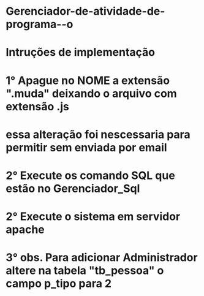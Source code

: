 # Gerenciador-de-atividade-de-programa--o
#	Intruções de implementação
# 1° Apague no NOME a extensão ".muda" deixando o arquivo com extensão .js 
# essa alteração foi nescessaria para permitir sem enviada por email
# 2° Execute os comando SQL que estão no Gerenciador_Sql
# 2° Execute o sistema em servidor apache 
# 3° obs. Para adicionar Administrador altere na tabela "tb_pessoa" o campo p_tipo para 2 
#  
 
